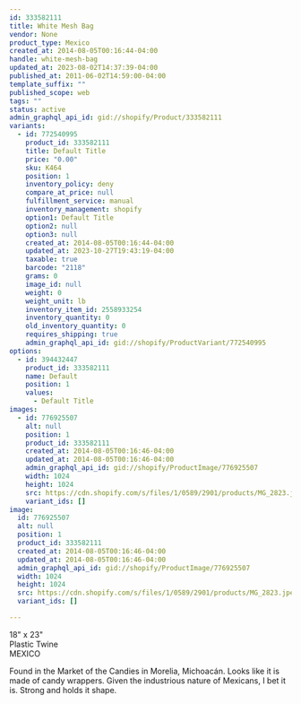 ```yaml
---
id: 333582111
title: White Mesh Bag
vendor: None
product_type: Mexico
created_at: 2014-08-05T00:16:44-04:00
handle: white-mesh-bag
updated_at: 2023-08-02T14:37:39-04:00
published_at: 2011-06-02T14:59:00-04:00
template_suffix: ""
published_scope: web
tags: ""
status: active
admin_graphql_api_id: gid://shopify/Product/333582111
variants:
  - id: 772540995
    product_id: 333582111
    title: Default Title
    price: "0.00"
    sku: K464
    position: 1
    inventory_policy: deny
    compare_at_price: null
    fulfillment_service: manual
    inventory_management: shopify
    option1: Default Title
    option2: null
    option3: null
    created_at: 2014-08-05T00:16:44-04:00
    updated_at: 2023-10-27T19:43:19-04:00
    taxable: true
    barcode: "2118"
    grams: 0
    image_id: null
    weight: 0
    weight_unit: lb
    inventory_item_id: 2558933254
    inventory_quantity: 0
    old_inventory_quantity: 0
    requires_shipping: true
    admin_graphql_api_id: gid://shopify/ProductVariant/772540995
options:
  - id: 394432447
    product_id: 333582111
    name: Default
    position: 1
    values:
      - Default Title
images:
  - id: 776925507
    alt: null
    position: 1
    product_id: 333582111
    created_at: 2014-08-05T00:16:46-04:00
    updated_at: 2014-08-05T00:16:46-04:00
    admin_graphql_api_id: gid://shopify/ProductImage/776925507
    width: 1024
    height: 1024
    src: https://cdn.shopify.com/s/files/1/0589/2901/products/MG_2823.jpeg?v=1407212206
    variant_ids: []
image:
  id: 776925507
  alt: null
  position: 1
  product_id: 333582111
  created_at: 2014-08-05T00:16:46-04:00
  updated_at: 2014-08-05T00:16:46-04:00
  admin_graphql_api_id: gid://shopify/ProductImage/776925507
  width: 1024
  height: 1024
  src: https://cdn.shopify.com/s/files/1/0589/2901/products/MG_2823.jpeg?v=1407212206
  variant_ids: []

---
```


18" x 23"  
Plastic Twine  
MEXICO

Found in the Market of the Candies in Morelia, Michoacán. Looks like it is made of candy wrappers. Given the industrious nature of Mexicans, I bet it is. Strong and holds it shape.